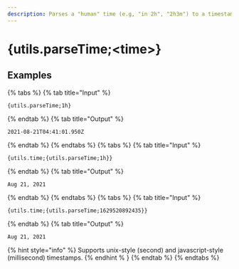 ```yaml
---
description: Parses a "human" time (e.g, "in 2h", "2h3m") to a timestamp compatible with {utils.time}. This essentially just throws the mute/reminder parser at it.
---
```

# {utils.parseTime;&lt;time>}
## Examples
{% tabs %}
{% tab title="Input" %}
```text
{utils.parseTime;1h}
```
{% endtab %}
{% tab title="Output" %}
```text
2021-08-21T04:41:01.950Z
```
{% endtab %}
{% endtabs %}
{% tabs %}
{% tab title="Input" %}
```text
{utils.time;{utils.parseTime;1h}}
```
{% endtab %}
{% tab title="Output" %}
```text
Aug 21, 2021
```
{% endtab %}
{% endtabs %}
{% tabs %}
{% tab title="Input" %}
```text
{utils.time;{utils.parseTime;1629520892435}}
```
{% endtab %}
{% tab title="Output" %}
```text
Aug 21, 2021
```
{% hint style="info" %}
Supports unix-style (second) and javascript-style (millisecond) timestamps.
{% endhint % }
{% endtab %}
{% endtabs %}